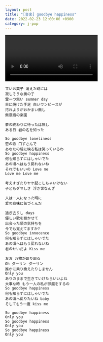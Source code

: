 ```yaml
---
layout: post
title: "[音楽] goodbye happiness"
date: 2022-02-23 12:00:00 +0900
category: j-pop
---
```


<div class="video-container">
    <video id="player" class="video-js vjs-default-skin vjs-big-play-centered" data-json="/public/json/goodbye happiness.json"></video>
</div>

```
甘いお菓子 消えた跡には
寂しそうな男の子
雲一つ無い summer day
日に焼けた手足 白いワンピースが
汚れようがおかまい無し
無意識の楽園

夢の終わりに待ったは無し
ある日 君の名を知った

So goodbye loneliness
恋の歌 口ずさんで
あなたの瞳に映る私は笑っているわ
So goodbye happiness
何も知らずにはしゃいでた
あの頃へはもう戻れないね
それでもいいの Love me
Love me Love me

考えすぎたりヤケ起こしちゃいけない
子どもダマしさ 浮き世なんざ

人は一人になった時に
愛の意味に気づくんだ

過ぎ去りし days
優しい歌を聴かせて
出会った頃の気持ちを
今でも覚えてますか?
So goodbye innocence
何も知らずにはしゃいでた
あの頃へはもう戻れないね
君のせいだよ Kiss me

おお 万物が廻り廻る
Oh ダーリン ダーリン
誰かに乗り換えたりしません
Only you
ありのままで生きていけたらいいよね
大事な時 もう一人の私が邪魔をするの
So goodbye happiness
何も知らずにはしゃいでた
あの頃へ戻りたいね baby
そしてもう一度 kiss me

So goodbye happiness
Only you
So goodbye happiness
Only you
So goodbye happiness
Only you

```